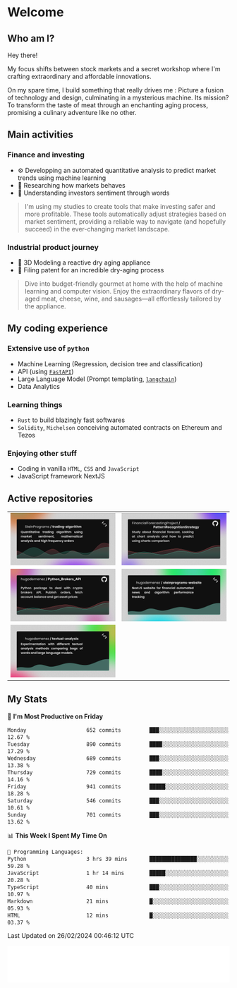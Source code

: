 # Welcome 

## Who am I?

Hey there! 

My focus shifts between stock markets and a secret workshop where I'm crafting extraordinary and affordable innovations. 



On my spare time, I build something that really drives me :
Picture a fusion of technology and design, culminating in a mysterious machine. 
Its mission? To transform the taste of meat through an enchanting aging process, promising a culinary adventure like no other.

## Main activities

### Finance and investing
* ⚙️ Developping an automated quantitative analysis to predict market trends using machine learning
* 📝 Researching how markets behaves
* 🧠 Understanding investors sentiment through words

> I'm using my studies to create tools that make investing safer and more profitable. These tools automatically adjust strategies based on market sentiment, providing a reliable way to navigate (and hopefully succeed) in the ever-changing market landscape.

### Industrial product journey
* 🚀 3D Modeling a reactive dry aging appliance
* 📎 Filing patent for an incredible dry-aging process

> Dive into budget-friendly gourmet at home with the help of machine learning and computer vision. Enjoy the extraordinary flavors of dry-aged meat, cheese, wine, and sausages—all effortlessly tailored by the appliance.

## My coding experience

### Extensive use of `python` 

* Machine Learning (Regression, decision tree and classification)
* API (using [`FastAPI`](https://fastapi.tiangolo.com))
* Large Language Model (Prompt templating, [`langchain`](https://python.langchain.com/docs/get_started/introduction))
* Data Analytics

### Learning things

* `Rust` to build blazingly fast softwares
* `Solidity`, `Michelson` conceiving automated contracts on Ethereum and Tezos

### Enjoying other stuff

* Coding in vanilla `HTML`, `CSS` and `JavaScript` 
* JavaScript framework NextJS
  
## Active repositories
|||
| ------------- | ------------- |
|[![Python Trading Algorithm](assets/base_python_architecture.png)](https://github.com/SteinPrograms/base-python-architecture)|[![Quantitative Prediction](assets/pattern_recognition_strategy.png)](https://github.com/FinancialForecastingProject/PatternRecognitionStrategy.git)|
|[![Broker SDK](assets/python_brokers_api.png)](https://github.com/hugodemenez/Python_Brokers_API)|[![NextJS Website](assets/steinprograms-website.png)](https://github.com/hugodemenez/steinprograms-website)|
|[![Textual](assets/textual-analysis.png)](https://github.com/hugodemenez/textual-analysis)||


## My Stats

<!--START_SECTION:waka-->
📅 **I'm Most Productive on Friday** 

```text
Monday                   652 commits         ███░░░░░░░░░░░░░░░░░░░░░░   12.67 % 
Tuesday                  890 commits         ████░░░░░░░░░░░░░░░░░░░░░   17.29 % 
Wednesday                689 commits         ███░░░░░░░░░░░░░░░░░░░░░░   13.38 % 
Thursday                 729 commits         ████░░░░░░░░░░░░░░░░░░░░░   14.16 % 
Friday                   941 commits         █████░░░░░░░░░░░░░░░░░░░░   18.28 % 
Saturday                 546 commits         ███░░░░░░░░░░░░░░░░░░░░░░   10.61 % 
Sunday                   701 commits         ███░░░░░░░░░░░░░░░░░░░░░░   13.62 % 
```


📊 **This Week I Spent My Time On** 

```text
💬 Programming Languages: 
Python                   3 hrs 39 mins       ███████████████░░░░░░░░░░   59.28 % 
JavaScript               1 hr 14 mins        █████░░░░░░░░░░░░░░░░░░░░   20.28 % 
TypeScript               40 mins             ███░░░░░░░░░░░░░░░░░░░░░░   10.97 % 
Markdown                 21 mins             █░░░░░░░░░░░░░░░░░░░░░░░░   05.93 % 
HTML                     12 mins             █░░░░░░░░░░░░░░░░░░░░░░░░   03.37 % 
```


 Last Updated on 26/02/2024 00:46:12 UTC
<!--END_SECTION:waka-->

![Coding metrics](metrics.plugin.wakatime.svg)
